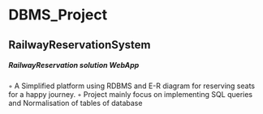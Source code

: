 ﻿# DBMS_Project
## RailwayReservationSystem
##### RailwayReservation solution WebApp
  ◦ A Simplified platform using RDBMS and E-R diagram for reserving seats for a happy journey.
  ◦ Project mainly focus on implementing SQL queries and Normalisation of tables of database
